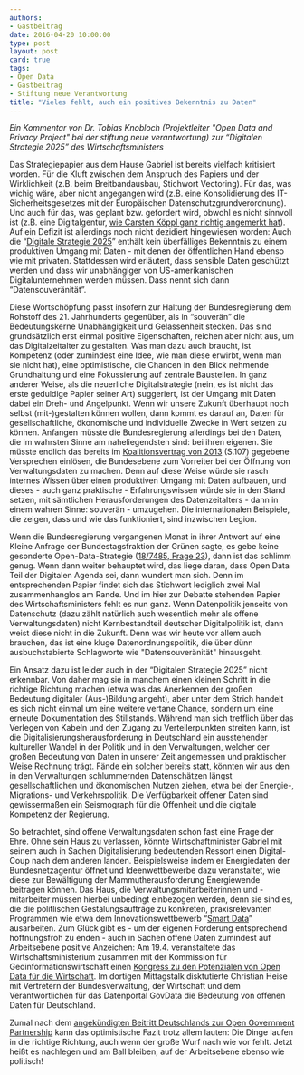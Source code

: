 ```yaml
---
authors:
- Gastbeitrag
date: 2016-04-20 10:00:00
type: post
layout: post
card: true
tags:
- Open Data
- Gastbeitrag
- Stiftung neue Verantwortung
title: "Vieles fehlt, auch ein positives Bekenntnis zu Daten"
---
```


<em>Ein Kommentar von Dr. Tobias Knobloch (Projektleiter "Open Data and Privacy Project" bei der  stiftung neue verantwortung) zur “Digitalen Strategie 2025” des Wirtschaftsministers</em>

Das Strategiepapier aus dem Hause Gabriel ist bereits vielfach kritisiert worden. Für die Kluft zwischen dem Anspruch des Papiers und der Wirklichkeit (z.B. beim Breitbandausbau, Stichwort Vectoring). Für das, was wichig wäre, aber nicht angegangen wird (z.B. eine Konsolidierung des IT-Sicherheitsgesetzes mit der Europäischen Datenschutzgrundverordnung). Und auch für das, was geplant bzw. gefordert wird, obwohl es nicht sinnvoll ist (z.B. eine Digitalgentur, <a href="http://www.government2020.de/blog/?p=1682" target="_blank">wie Carsten Köppl ganz richtig angemerkt hat</a>). Auf ein Defizit ist allerdings noch nicht dezidiert hingewiesen worden: Auch die “<a href="http://www.bmwi.de/BMWi/Redaktion/PDF/Publikationen/digitale-strategie-2025,property=pdf,bereich=bmwi2012,sprache=de,rwb=true.pdf" target="_blank">Digitale Strategie 2025</a>” enthält kein überfälliges Bekenntnis zu einem produktiven Umgang mit Daten - mit denen der öffentlichen Hand ebenso wie mit privaten. Stattdessen wird erläutert, dass sensible Daten geschützt werden und dass wir unabhängiger von US-amerikanischen Digitalunternehmen werden müssen. Dass nennt sich dann “Datensouveränität”.

Diese Wortschöpfung passt insofern zur Haltung der Bundesregierung dem Rohstoff des 21. Jahrhunderts gegenüber, als in “souverän” die Bedeutungskerne Unabhängigkeit und Gelassenheit stecken. Das sind grundsätzlich erst einmal positive Eigenschaften, reichen aber nicht aus, um das Digitalzeitalter zu gestalten. Was man dazu auch braucht, ist Kompetenz (oder zumindest eine Idee, wie man diese erwirbt, wenn man sie nicht hat), eine optimistische, die Chancen in den Blick nehmende Grundhaltung und eine Fokussierung auf zentrale Baustellen. In ganz anderer Weise, als die neuerliche Digitalstrategie (nein, es ist nicht das erste geduldige Papier seiner Art) suggeriert, ist der Umgang mit Daten dabei ein Dreh- und Angelpunkt. Wenn wir unsere Zukunft überhaupt noch selbst (mit-)gestalten können wollen, dann kommt es darauf an, Daten für gesellschaftliche, ökonomische und individuelle Zwecke in Wert setzen zu können. Anfangen müsste die Bundesregierung allerdings bei den Daten, die im wahrsten Sinne am naheliegendsten sind: bei ihren eigenen. Sie müsste endlich das bereits im <a href="http://www.bundesregierung.de/Content/DE/_Anlagen/2013/2013-12-17-koalitionsvertrag.pdf?__blob=publicationFile" target="_blank">Koalitionsvertrag von 2013</a> (S.107) gegebene Versprechen einlösen, die Bundesebene zum Vorreiter bei der Öffnung von Verwaltungsdaten zu machen. Denn auf diese Weise würde sie rasch internes Wissen über einen produktiven Umgang mit Daten aufbauen, und dieses - auch ganz praktische - Erfahrungswissen würde sie in den Stand setzen, mit sämtlichen Herausforderungen des Datenzeitalters - dann in einem wahren Sinne: souverän - umzugehen. Die internationalen Beispiele, die zeigen, dass und wie das funktioniert, sind inzwischen Legion.

Wenn die Bundesregierung vergangenen Monat in ihrer Antwort auf eine Kleine Anfrage der Bundestagsfraktion der Grünen sagte, es gebe keine gesonderte Open-Data-Strategie (<a href="http://dipbt.bundestag.de/dip21/btd/18/074/1807485.pdf" target="_blank">18/7485, Frage 23</a>), dann ist das schlimm genug. Wenn dann weiter behauptet wird, das liege daran, dass Open Data Teil der Digitalen Agenda sei, dann wundert man sich. Denn im entsprechenden Papier findet sich das Stichwort lediglich zwei Mal zusammenhanglos am Rande. Und im hier zur Debatte stehenden Papier des Wirtschaftsministers fehlt es nun ganz. Wenn Datenpolitik jenseits von Datenschutz (dazu zählt natürlich auch wesentlich mehr als offene Verwaltungsdaten) nicht Kernbestandteil deutscher Digitalpolitik ist, dann weist diese nicht in die Zukunft. Denn was wir heute vor allem auch brauchen, das ist eine kluge Datenordnungspolitik, die über dünn ausbuchstabierte Schlagworte wie "Datensouveränität" hinausgeht.

Ein Ansatz dazu ist leider auch in der “Digitalen Strategie 2025” nicht erkennbar. Von daher mag sie in manchem einen kleinen Schritt in die richtige Richtung machen (etwa was das Anerkennen der großen Bedeutung digitaler (Aus-)Bildung angeht), aber unter dem Strich handelt es sich nicht einmal um eine weitere vertane Chance, sondern um eine erneute Dokumentation des Stillstands. Während man sich trefflich über das Verlegen von Kabeln und den Zugang zu Verteilerpunkten streiten kann, ist die Digitalisierungsherausforderung in Deutschland ein ausstehender kultureller Wandel in der Politik und in den Verwaltungen, welcher der großen Bedeutung von Daten in unserer Zeit angemessen und praktischer Weise Rechnung trägt. Fände ein solcher bereits statt, könnten wir aus den in den Verwaltungen schlummernden Datenschätzen längst gesellschaftlichen und ökonomischen Nutzen ziehen, etwa bei der Energie-, Migrations- und Verkehrspolitik. Die Verfügbarkeit offener Daten sind gewissermaßen ein Seismograph für die Offenheit und die digitale Kompetenz der Regierung.

So betrachtet, sind offene Verwaltungsdaten schon fast eine Frage der Ehre. Ohne sein Haus zu verlassen, könnte Wirtschaftminister Gabriel mit seinem auch in Sachen Digitalisierung bedeutenden Ressort einen Digital-Coup nach dem anderen  landen. Beispielsweise indem er Energiedaten der Bundesnetzagentur öffnet und Ideenwettbewerbe dazu veranstaltet, wie diese zur Bewältigung der Mammutherausforderung Energiewende beitragen können. Das Haus, die Verwaltungsmitarbeiterinnen und -mitarbeiter müssen hierbei unbedingt einbezogen werden, denn sie sind es, die die politlischen Gestalungsaufträge zu konkreten, praxisrelevanten Programmen wie etwa dem Innovationswettbewerb “<a href="http://www.digitale-technologien.de/DT/Navigation/DE/Foerderprogramme/Smart_Data/smart_data.html" target="_blank">Smart Data</a>” ausarbeiten. Zum Glück gibt es - um der eigenen Forderung entsprechend hoffnungsfroh zu enden - auch in Sachen offene Daten zumindest auf Arbeitsebene positive Anzeichen: Am 19.4. veranstaltete das Wirtschaftsministerium zusammen mit der Kommission für Geoinformationswirtschaft einen <a href="http://www.geobusiness.org/GEOBUSINESS/Navigation/DE/Veranstaltungen/Treffpunkt/Kongress/kongress.html;jsessionid=C80A3714877463E96BDAEF6AF42D0CD8" target="_blank">Kongress zu den Potenzialen von Open Data für die Wirtschaft</a>. Im dortigen Mittagstalk disktutierte Christian Heise mit Vertretern der Bundesverwaltung, der Wirtschaft und dem Verantwortlichen für das Datenportal GovData die Bedeutung von offenen Daten für Deutschland.

Zumal nach dem <a href="https://www.bundesregierung.de/Content/DE/Pressemitteilungen/BPA/2016/04/2016-04-07-deutsch-franz%C3%B6sischer-ministerrat.html" target="_blank">angekündigten Beitritt Deutschlands zur Open Government Partnership</a> kann das optimistische Fazit trotz allem lauten: Die Dinge laufen in die richtige Richtung, auch wenn der große Wurf nach wie vor fehlt. Jetzt heißt es nachlegen und am Ball bleiben, auf der Arbeitsebene ebenso wie politisch!
